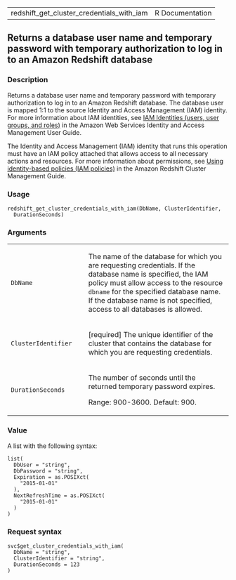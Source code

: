 <table style="width: 100%;">
<tbody>
<tr class="odd">
<td>redshift_get_cluster_credentials_with_iam</td>
<td style="text-align: right;">R Documentation</td>
</tr>
</tbody>
</table>

## Returns a database user name and temporary password with temporary authorization to log in to an Amazon Redshift database

### Description

Returns a database user name and temporary password with temporary
authorization to log in to an Amazon Redshift database. The database
user is mapped 1:1 to the source Identity and Access Management (IAM)
identity. For more information about IAM identities, see [IAM Identities
(users, user groups, and
roles)](https://docs.aws.amazon.com/IAM/latest/UserGuide/id.html) in the
Amazon Web Services Identity and Access Management User Guide.

The Identity and Access Management (IAM) identity that runs this
operation must have an IAM policy attached that allows access to all
necessary actions and resources. For more information about permissions,
see [Using identity-based policies (IAM
policies)](https://docs.aws.amazon.com/redshift/latest/mgmt/redshift-iam-access-control-identity-based.html)
in the Amazon Redshift Cluster Management Guide.

### Usage

    redshift_get_cluster_credentials_with_iam(DbName, ClusterIdentifier,
      DurationSeconds)

### Arguments

<table>
<colgroup>
<col style="width: 35%" />
<col style="width: 65%" />
</colgroup>
<tbody>
<tr class="odd">
<td><code
id="redshift_get_cluster_credentials_with_iam_:_DbName">DbName</code></td>
<td><p>The name of the database for which you are requesting
credentials. If the database name is specified, the IAM policy must
allow access to the resource <code>dbname</code> for the specified
database name. If the database name is not specified, access to all
databases is allowed.</p></td>
</tr>
<tr class="even">
<td><code
id="redshift_get_cluster_credentials_with_iam_:_ClusterIdentifier">ClusterIdentifier</code></td>
<td><p>[required] The unique identifier of the cluster that contains the
database for which you are requesting credentials.</p></td>
</tr>
<tr class="odd">
<td><code
id="redshift_get_cluster_credentials_with_iam_:_DurationSeconds">DurationSeconds</code></td>
<td><p>The number of seconds until the returned temporary password
expires.</p>
<p>Range: 900-3600. Default: 900.</p></td>
</tr>
</tbody>
</table>

### Value

A list with the following syntax:

    list(
      DbUser = "string",
      DbPassword = "string",
      Expiration = as.POSIXct(
        "2015-01-01"
      ),
      NextRefreshTime = as.POSIXct(
        "2015-01-01"
      )
    )

### Request syntax

    svc$get_cluster_credentials_with_iam(
      DbName = "string",
      ClusterIdentifier = "string",
      DurationSeconds = 123
    )
